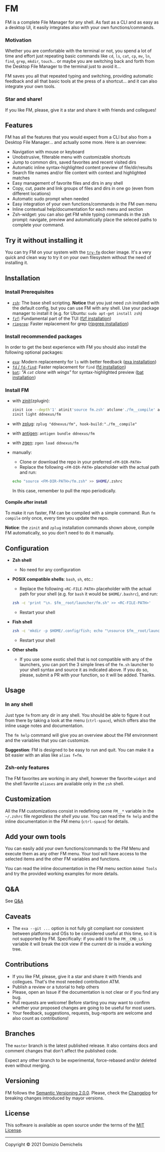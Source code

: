 # FM

FM is a complete File Manager for any shell. As fast as a CLI and as easy as a desktop UI, it easily integrates also with your own functions/commands.

### Motivation

Whether you are comfortable with the terminal or not, you spend a lot of time and effort just repeating basic commands like `cd`, `ls`, `cat`, `cp`, `mv`, `ln`, `find`, `grep`, `mkdir`, `touch`... or maybe you are switching back and forth from the Desktop File Manager to the terminal just to avoid it...

FM saves you all that repeated typing and switching, providing automatic feedback and all that basic tools at the press of a shortcut... and it can also integrate your own tools.

### Star and share!

If you like FM, please, give it a star and share it with friends and collegues!

## Features

FM has all the features that you would expect from a CLI but also from a Desktop File Manager... and actually some more. Here is an overview:

- Navigation with mouse or keyboard
- Unobstrusive, filterable menu with customizable shortcuts
- Jump to common dirs, saved favorites and recent visited dirs
- Automatic inline syntax-highlighted content preview of file/dir/results
- Search file names and/or file content with context and highlighted matches
- Easy management of favorite files and dirs in any shell
- Copy, cut, paste and link groups of files and dirs in one go (even from different locations)
- Automatic sudo prompt when needed
- Easy integration of your own functions/commands in the FM own menu
- Inline contextual help/documentation for each menu and section
- Zsh-widget: you can also get FM while typing commands in the zsh prompt: navigate, preview and automatically place the seleced paths to complete your command.

## Try it without installing it

You can try FM on your system with the [`try-fm`](https://github.com/ddnexus/fm/tree/master/try-fm) docker image. It's a very quick and clean way to try it on your own filesystem without the need of installing it.

## Installation

### Install Prerequisites

- [`zsh`](https://www.zsh.org): The base shell scripting. **Notice** that you just need `zsh` installed with the default config, but you can use FM with any shell. Use your package manager to install it (e.g. for Ubuntu: `sudo apt-get install zsh`)
- [`fzf`](https://github.com/junegunn/fzf): Fundamental part of the TUI ([fzf installation](https://github.com/junegunn/fzf#installation))
- [`ripgrep`](https://github.com/BurntSushi/ripgrep): Faster replacement for grep ([ripgrep installation](https://github.com/BurntSushi/ripgrep#installation))

### Install recommended packages

In order to get the best experience with FM you should also install the following optional packages:

- [`exa`](https://github.com/ogham/exa): Modern replacementy for `ls` with better feedback ([exa installation](https://the.exa.website/install))
- [`fd` / `fd-find`](https://github.com/sharkdp/fd): Faster replacement for `find` ([fd installation](https://github.com/sharkdp/fd#installation))
- [`bat`](https://github.com/sharkdp/bat): _"A `cat` clone with wings"_ for syntax-highlighted preview ([bat installation](https://github.com/sharkdp/bat#installation))

### Install FM

- with [zinit](https://github.com/zdharma/zinit)(zplugin):
  ```zsh
  zinit ice --depth'1' atinit'source fm.zsh' atclone'./fm__compile' atpull'%atclone'
  zinit light ddnexus/fm
  ```
- with [zplug](https://github.com/zplug/zplug): `zplug "ddnexus/fm", hook-build:"./fm__compile"`
- with [antigen](https//github.com/zsh-users/antigen): `antigen bundle ddnexus/fm`
- with [zgen](https://github.com/tarjoilija/zgen): `zgen load ddnexus/fm`
- manually:
  - Clone or download the repo in your preferred `<FM-DIR-PATH>`
  - Replace the following `<FM-DIR-PATH>` placeholder with the actual path  and run:

  ```sh
  echo "source <FM-DIR-PATH>/fm.zsh" >> $HOME/.zshrc
  ```
  In this case, remember to pull the repo periodically.

#### Compile after install

To make it run faster, FM can be compiled with a simple command.
Run `fm compile` only once, every time you update the repo.

**Notice**: the `zinit` and `zplug` installation commands shown above, compile FM automatically, so you don't need to do it manually.

## Configuration

- **Zsh shell**
  - No need for any configuration

- **POSIX compatible shells**: `bash`, `sh`, etc.:
  - Replace the following `<RC-FILE-PATH>` placeholder with the actual path for your shell (e.g. for `bash` it would be `$HOME/.bashrc`), and run:

  ```sh
  zsh -c 'print "\n. $fm__root/launcher/fm.sh" >> <RC-FILE-PATH>'
  ```
  - Restart your shell

- **Fish shell**

  ```sh
  zsh -c 'mkdir -p $HOME/.config/fish; echo "\nsource $fm__root/launcher/fm.fish" >> $HOME/.config/fish/config.fish'
  ```
  - Restart your shell

- **Other shells**
  - If you use some exotic shell that is not compatible with any of the launchers, you can port the 3 simple lines of the `fm.sh` launcher to your shell syntax and source it as indicated above. If you do so, please, submit a PR with your function, so it will be added. Thanks.

## Usage

### In any shell

Just type `fm` from any dir in any shell. You should be able to figure it out from there by taking a look at the menu (`ctrl-space`), which offers also the inline usage notes and documentation.

The `fm help` command will give you an overview about the FM environment and the variables that you can customize.

**Suggestion**: FM is designed to be easy to run and quit. You can make it a bit easier with an alias like `alias f=fm`.

### Zsh-only features

The FM favorites are working in any shell, however the favorite `widget` and the shell favorite `aliases` are available only in the `zsh` shell.

## Customization

All the FM customizations consist in redefining some `FM__*` variable in the `~/.zshrc` file _regardless the shell you use_. You can read the `fm help` and the inline documentation in the FM menu (`ctrl-space`) for details.

## Add your own tools

You can easily add your own functions/commands to the FM Menu and execute them as any other FM menu. Your tool will have access to the selected items and the other FM variables and functions.

You can read the inline documentation in the FM menu section `Added Tools` and try the provided working examples for more details.

## Q&A

See [Q&A](https://github.com/ddnexus/fm/tree/master/try-fm#qa)

## Caveats

- The `exa --git ...` option is not fully git compliant nor consistent between platforms and OSs to be considered useful at this time, so it is not supported by FM. Specifically: if you add it to the `FM__CMD_LS` variable it will break the `DIR` view if the current dir is inside a working tree.

## Contributions

- If you like FM, please, give it a star and share it with friends and collegues. That's the most needed contribution ATM.
- Publish a review or a tutorial to help others
- Please, open an Issue if the documentation is not clear or if you find any bug.
- Pull requests are welcome! Before starting you may want to confirm whether your proposed changes are going to be useful for most users.
- Your feedback, suggestions, requests, bug-reports are welcome and also count as contributions!

## Branches

 The `master` branch is the latest published release. It also contains docs and comment changes that don't affect the published code.

Expect any other branch to be experimental, force-rebased and/or deleted even without merging.

## Versioning

 FM follows the [Semantic Versioning 2.0.0](https://semver.org/). Please, check the [Changelog](https://github.com/ddnexus/fm/blob/master/CHANGELOG.md) for breaking changes introduced by mayor versions.

## License

This software is available as open source under the terms of the [MIT License](https://opensource.org/licenses/MIT).

---

Copyright &copy; 2021 Domizio Demichelis
